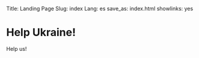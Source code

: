 Title: Landing Page
Slug: index
Lang: es
save_as: index.html
showlinks: yes

# Help Ukraine!

Help us!